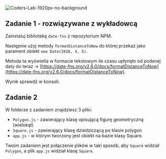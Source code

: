 ![Coders-Lab-1920px-no-background](https://user-images.githubusercontent.com/30623667/104709394-2cabee80-571f-11eb-9518-ea6a794e558e.png)


## Zadanie 1 - rozwiązywane z wykładowcą




Zainstaluj bibliotekę `date-fns` z repozytorium NPM. 

Następnie użyj metody `formatDistanceToNow` do której przekaż jako parament obiekt `new Date(2018, 4, 5)`. 

Metoda ta wyświetla w formacie tekstowym ile czasu upłynęło od podanej daty do teraz -> [https://date-fns.org/v2.6.0/docs/formatDistanceToNow](https://date-fns.org/v2.6.0/docs/formatDistanceToNow).

Wynik sprawdź w konsoli.




## Zadanie 2




W folderze z zadaniem znajdziesz 3 pliki:

* ```Polygon.js``` - zawierający klasę opisującą figurę geometryczną (wielokąt)
* ```Square.js``` - zawierający klasę dziedziczącą po klasie polygon
* ```app.js``` - w którym tworzony jest obiekt na bazie klasy Square.

Twoim zadaniem jest połączenie plików w taki sposób, aby `Square` widział `Polygon`, a plik `app.js` widział klasę `Square`.
